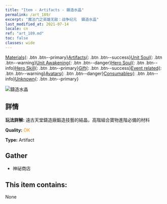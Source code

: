 ```yaml
---
title: "Item - Artifacts - 鑄造水晶"
permalink: /art_189/
excerpt: "魔法门之英雄无敌：战争纪元  鑄造水晶"
last_modified_at: 2021-07-14
locale: cn
ref: "art_189.md"
toc: false
classes: wide
---
```

 [Materials](/ItemsCN/){: .btn .btn--primary}[Artifacts](/ItemsCN/Artifacts/){: .btn .btn--success}[Unit Soul](/ItemsCN/UnitSoul/){: .btn .btn--warning}[Unit Awakening](/ItemsCN/UnitAwakening/){: .btn .btn--danger}[Hero Soul](/ItemsCN/HeroSoul/){: .btn .btn--info}[Hero Skill](/ItemsCN/HeroSkill/){: .btn .btn--primary}[Gift](/ItemsCN/Gift/){: .btn .btn--success}[Event related](/ItemsCN/Events/){: .btn .btn--warning}[Avatars](/ItemsCN/Avatars/){: .btn .btn--danger}[Consumables](/ItemsCN/Consumables/){: .btn .btn--info}[Unknown](/ItemsCN/Unknown/){: .btn .btn--primary}

 ![鑄造水晶](/images/t/artifact_41002.png)

## 詳情
 **玩法詳解:** 遠古天堂鑄造廠鍛造技藝的結晶，高階組合寶物進階必備的材料

 **Quality:** <span style="color: #FF8C00">OK</span>

 **Type:** Artifact

## Gather

*    神祕商店 

## This item contains:

  None

